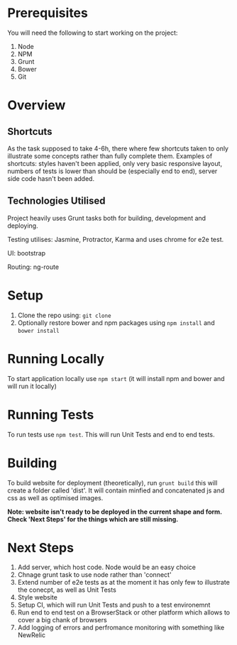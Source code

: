 Prerequisites
=============
You will need the following to start working on the project:

1. Node
2. NPM
3. Grunt
4. Bower
5. Git

Overview
========

Shortcuts
---------
As the task supposed to take 4-6h, there where few shortcuts taken to only illustrate some concepts rather than fully complete them. Examples of shortcuts: styles haven't been applied, only very basic responsive layout, numbers of tests is lower than should be (especially end to end), server side code hasn't been added. 

Technologies Utilised
---------------------
Project heavily uses Grunt tasks both for building, development and deploying. 

Testing utilises: Jasmine, Protractor, Karma and uses chrome for e2e test.

UI: bootstrap

Routing: ng-route

Setup
=====
1. Clone the repo using: `git clone`
2. Optionally restore bower and npm packages using `npm install` and `bower install`

Running Locally
===============
To start application locally use `npm start` (it will install npm and bower and will run it locally)

Running Tests
=============
To run tests use `npm test`. This will run Unit Tests and end to end tests.

Building
========
To build website for deployment (theoretically), run `grunt build` this will create a folder called 'dist'. It will contain minfied and concatenated js and css as well as optimised images.

__Note: website isn't ready to be deployed in the current shape and form. Check 'Next Steps' for the things which are still missing.__

Next Steps
==========
1. Add server, which host code. Node would be an easy choice
2. Chnage grunt task to use node rather than 'connect'
3. Extend number of e2e tests as at the moment it has only few to illustrate the conecpt, as well as Unit Tests
4. Style website
5. Setup CI, which will run Unit Tests and push to a test environemnt
6. Run end to end test on a BrowserStack or other platform which allows to cover a big chank of browsers
7. Add logging of errors and perfromance monitoring with something like NewRelic 